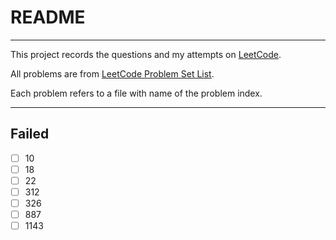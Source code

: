 # README

---

This project records the questions and my attempts on [LeetCode](https://leetcode.com/). 

All problems are from [LeetCode Problem Set List](https://leetcode.com/problemset/all/). 

Each problem refers to a file with name of the problem index.




---

## Failed

- [ ] 10
- [ ] 18
- [ ] 22
- [ ] 312
- [ ] 326
- [ ] 887
- [ ] 1143